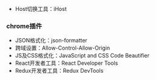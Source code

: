 * Host切换工具：iHost

### chrome插件
* JSON格式化：json-formatter
* 跨域设置：Allow-Control-Allow-Origin
* JS及CSS格式化：JavaScript and CSS Code Beautifier
* React开发者工具：React Developer Tools
* Redux开发者工具：Redux DevTools

